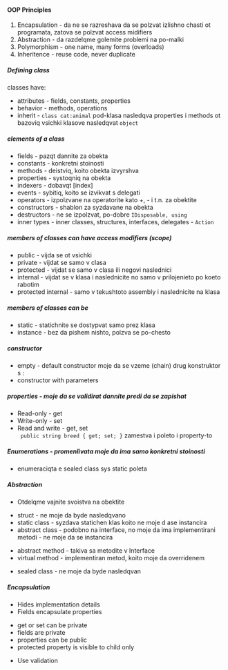 #### OOP Principles
1. Encapsulation - da ne se razreshava da se polzvat izlishno chasti ot programata, zatova se polzvat access midifiers
2. Abstraction - da razdelqme golemite problemi na po-malki
3. Polymorphism - one name, many forms (overloads)
4. Inheritence - reuse code, never duplicate

##### Defining class
classes have:  
* attributes - fields, constants, properties    
* behavior - methods, operations
* inherit - ```class cat:animal``` pod-klasa nasledqva properties i methods ot bazoviq
vsichki klasove nasledqvat ```object```

##### elements of a class
* fields - pazqt dannite za obekta
* constants - konkretni stoinosti
* methods - deistviq, koito obekta izvyrshva
* properties - systoqniq na obekta
* indexers - dobavqt [index] 
* events - sybitiq, koito se izvikvat s delegati
* operators - izpolzvane na operatorite kato +, - i t.n. za obektite
* constructors - shablon za syzdavane na obekta
* destructors - ne se izpolzvat, po-dobre ```IDisposable, using```
* inner types - inner classes, structures, interfaces, delegates - ```Action```

##### members of classes can have access modifiers (scope)
* public - vijda se ot vsichki
* private - vijdat se samo v clasa
* protected - vijdat se samo v clasa ili negovi naslednici
* internal - vijdat se v klasa i naslednicite no samo v prilojenieto po koeto rabotim
* protected internal - samo v tekushtoto assembly i naslednicite na klasa

##### members of classes can be
* static - statichnite se dostypvat samo prez klasa
* instance - bez da pishem nishto, polzva se po-chesto

##### constructor
* empty - default constructor moje da se vzeme (chain) drug konstruktor s :
* constructor with parameters

##### properties - moje da se validirat dannite predi da se zapishat
* Read-only - get
* Write-only - set
* Read and write - get, set  
``` public string breed { get; set; }``` zamestva i poleto i property-to

##### Enumerations - promenlivata moje da ima samo konkretni stoinosti
* enumeraciqta e sealed class sys static poleta

##### Abstraction
- Otdelqme vajnite svoistva na obektite

* struct - ne moje da byde nasledqvano
* static class - syzdava statichen klas koito ne moje d ase instancira
* abstract class - podobno na interface, no moje da ima implementirani metodi - ne moje da se instancira
 - abstract method - takiva sa metodite v Interface
 - virtual method - implementiran metod, koito moje da overridenem
* sealed class - ne moje da byde nasledqvan

##### Encapsulation
* Hides implementation details
* Fields encapsulate properties
 - get or set can be private
 - fields are private
 - properties can be public
 - protected property is visible to child only
* Use validation
